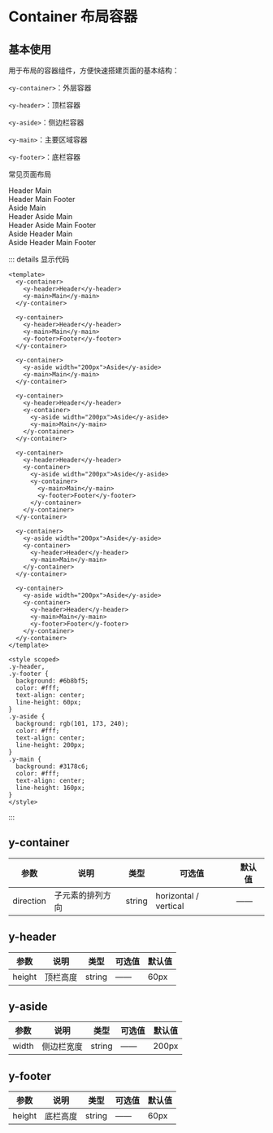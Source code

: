 # Container 布局容器

## 基本使用

用于布局的容器组件，方便快速搭建页面的基本结构：

`<y-container>`：外层容器

`<y-header>`：顶栏容器

`<y-aside>`：侧边栏容器

`<y-main>`：主要区域容器

`<y-footer>`：底栏容器

常见页面布局

<y-container>
  <y-header>Header</y-header>
  <y-main>Main</y-main>
</y-container>

<br />

<y-container>
  <y-header>Header</y-header>
  <y-main>Main</y-main>
  <y-footer>Footer</y-footer>
</y-container>

<br />

<y-container>
  <y-aside width="200px">Aside</y-aside>
  <y-main>Main</y-main>
</y-container>

<br />

<y-container>
  <y-header>Header</y-header>
  <y-container>
    <y-aside width="200px">Aside</y-aside>
    <y-main>Main</y-main>
  </y-container>
</y-container>

<br />

<y-container>
  <y-header>Header</y-header>
  <y-container>
    <y-aside width="200px">Aside</y-aside>
    <y-container>
      <y-main>Main</y-main>
      <y-footer>Footer</y-footer>
    </y-container>
  </y-container>
</y-container>

<br />

<y-container>
  <y-aside width="200px">Aside</y-aside>
  <y-container>
    <y-header>Header</y-header>
    <y-main>Main</y-main>
  </y-container>
</y-container>

<br />

<y-container>
  <y-aside width="200px">Aside</y-aside>
  <y-container>
    <y-header>Header</y-header>
    <y-main>Main</y-main>
    <y-footer>Footer</y-footer>
  </y-container>
</y-container>

::: details 显示代码

```vue
<template>
  <y-container>
    <y-header>Header</y-header>
    <y-main>Main</y-main>
  </y-container>

  <y-container>
    <y-header>Header</y-header>
    <y-main>Main</y-main>
    <y-footer>Footer</y-footer>
  </y-container>

  <y-container>
    <y-aside width="200px">Aside</y-aside>
    <y-main>Main</y-main>
  </y-container>

  <y-container>
    <y-header>Header</y-header>
    <y-container>
      <y-aside width="200px">Aside</y-aside>
      <y-main>Main</y-main>
    </y-container>
  </y-container>

  <y-container>
    <y-header>Header</y-header>
    <y-container>
      <y-aside width="200px">Aside</y-aside>
      <y-container>
        <y-main>Main</y-main>
        <y-footer>Footer</y-footer>
      </y-container>
    </y-container>
  </y-container>

  <y-container>
    <y-aside width="200px">Aside</y-aside>
    <y-container>
      <y-header>Header</y-header>
      <y-main>Main</y-main>
    </y-container>
  </y-container>

  <y-container>
    <y-aside width="200px">Aside</y-aside>
    <y-container>
      <y-header>Header</y-header>
      <y-main>Main</y-main>
      <y-footer>Footer</y-footer>
    </y-container>
  </y-container>
</template>

<style scoped>
.y-header,
.y-footer {
  background: #6b8bf5;
  color: #fff;
  text-align: center;
  line-height: 60px;
}
.y-aside {
  background: rgb(101, 173, 240);
  color: #fff;
  text-align: center;
  line-height: 200px;
}
.y-main {
  background: #3178c6;
  color: #fff;
  text-align: center;
  line-height: 160px;
}
</style>
```

:::

## y-container

| 参数      | 说明             | 类型   | 可选值                | 默认值 |
| --------- | ---------------- | ------ | --------------------- | ------ |
| direction | 子元素的排列方向 | string | horizontal / vertical | ——     |

## y-header

| 参数   | 说明     | 类型   | 可选值 | 默认值 |
| ------ | -------- | ------ | ------ | ------ |
| height | 顶栏高度 | string | ——     | 60px   |

## y-aside

| 参数  | 说明       | 类型   | 可选值 | 默认值 |
| ----- | ---------- | ------ | ------ | ------ |
| width | 侧边栏宽度 | string | ——     | 200px  |

## y-footer

| 参数   | 说明     | 类型   | 可选值 | 默认值 |
| ------ | -------- | ------ | ------ | ------ |
| height | 底栏高度 | string | ——     | 60px   |

<style scoped>
  .y-header,
  .y-footer {
    background: #6b8bf5;
    color: #fff;
    text-align: center;
    line-height: 60px;
  }
  .y-aside {
    background: rgb(101, 173, 240);
    color: #fff;
    text-align: center;
    line-height: 200px;
  }
  .y-main {
    background: #3178c6;
    color: #fff;
    text-align: center;
    line-height: 160px;
  }
</style>
